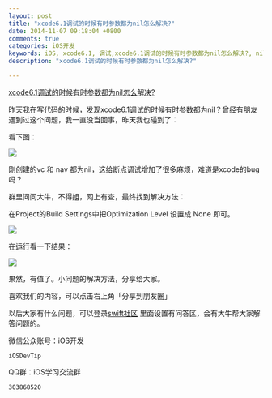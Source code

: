 ```yaml
---
layout: post
title: "xcode6.1调试的时候有时参数都为nil怎么解决?"
date: 2014-11-07 09:18:04 +0800
comments: true
categories: iOS开发
keywords: iOS, xcode6.1, 调试,xcode6.1调试的时候有时参数都为nil怎么解决?, nil, iOSDevTip iOS开发, gcd, cocoapods, 队列, 个人博客, 刚刚在线
description: "xcode6.1调试的时候有时参数都为nil怎么解决?" 

---
```

<a href="http://www.superqq.com/blog/2014/11/07/xcode6-dot-1diao-shi-de-shi-hou-you-shi-can-shu-du-wei-nilzen-yao-jie-jue/">xcode6.1调试的时候有时参数都为nil怎么解决?</a>

昨天我在写代码的时候，发现xcode6.1调试的时候有时参数都为nil？曾经有朋友遇到过这个问题，我一直没当回事，昨天我也碰到了：


看下图：

<img src="http://mmbiz.qpic.cn/mmbiz/8RTSPr4mlylSosnUuLhV6wTjsFzyRRxoxIUFMqUwfUBic9qDUm8IY9gJQibL0oNeGUMCKN1oVJBwnv6l5OAezkicg/640" >

刚创建的vc 和 nav 都为nil，这给断点调试增加了很多麻烦，难道是xcode的bug吗？


群里问问大牛，不得姐，网上有查，最终找到解决方法：


在Project的Build Settings中把Optimization Level 设置成 None 即可。

<img src="http://mmbiz.qpic.cn/mmbiz/8RTSPr4mlylSosnUuLhV6wTjsFzyRRxo44fXntXf13uoSlnLOsdTkbhHFsHXeDljz69g3JR4sEJnr5SRSLO8icQ/640" >

在运行看一下结果：

<img src="http://mmbiz.qpic.cn/mmbiz/8RTSPr4mlylSosnUuLhV6wTjsFzyRRxoHE3BZhvRDgzxlCG8ibiceSGl81ykIM58AejX3nYW5YO5aSTwTsick82Sw/640" >

果然，有值了。小问题的解决方法，分享给大家。



喜欢我们的内容，可以点击右上角「分享到朋友圈」



以后大家有什么问题，可以登录<a href="http://www.iswifting.com">swift社区</a> 里面设置有问答区，会有大牛帮大家解答问题的。


微信公众账号：iOS开发

	iOSDevTip

QQ群：iOS学习交流群

	303868520



